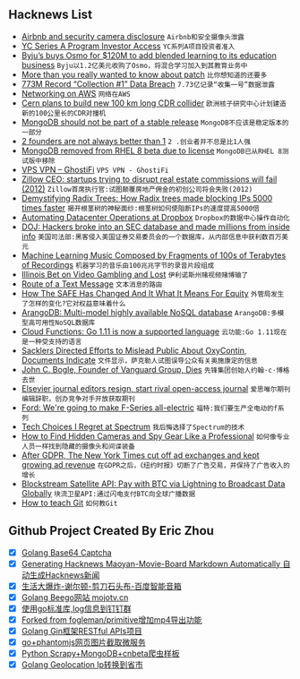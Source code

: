## Hacknews List


- [Airbnb and security camera disclosure](http://jeffreybigham.com/blog/2019/who-is-watching-you-in-your-airbnb.html)  `Airbnb和安全摄像头泄露`
- [YC Series A Program Investor Access](https://blog.ycombinator.com/yc-series-a-program-investor-access/)  `YC系列A项目投资者准入`
- [ Byju’s buys Osmo for $120M to add blended learning to its education business](https://techcrunch.com/2019/01/16/byjus-buys-osmo-for-120m/)  `Byju以1.2亿美元收购了Osmo，将混合学习加入到其教育业务中`
- [More than you really wanted to know about patch](http://lists.landley.net/pipermail/toybox-landley.net/2019-January/010049.html)  `比你想知道的还要多`
- [773M Record “Collection #1” Data Breach](https://www.troyhunt.com/the-773-million-record-collection-1-data-reach/)  `7.73亿记录“收集一号”数据泄露`
- [Networking on AWS](https://grahamlyons.com/article/everything-you-need-to-know-about-networking-on-aws)  `网络在AWS`
- [Cern plans to build new 100 km long CDR collider](https://home.cern/news/press-release/accelerators/international-collaboration-publishes-concept-design-post-lhc)  `欧洲核子研究中心计划建造新的100公里长的CDR对撞机`
- [MongoDB should not be part of a stable release](https://bugs.debian.org/cgi-bin/bugreport.cgi?bug=916107)  `MongoDB不应该是稳定版本的一部分`
- [2 founders are not always better than 1](http://mitsloan.mit.edu/ideas-made-to-matter/2-founders-are-not-always-better-1)  `2 .创业者并不总是比1人强`
- [MongoDB removed from RHEL 8 beta due to license](https://access.redhat.com/documentation/en-us/red_hat_enterprise_linux/8-beta/html/8.0_beta_release_notes/new-features#web_servers_databases_dynamic_languages_2)  `MongoDB已从RHEL 8测试版中移除`
- [VPS VPN – GhostiFi](https://ghostifi.net)  `VPS VPN - GhostiFi`
- [Zillow CEO: startups trying to disrupt real estate commissions will fail (2012)](https://www.geekwire.com/2012/zillow-ceo-spencer-rascoff-startups-disrupt-real-estate-commissions-doomed-fail/)  `Zillow首席执行官:试图颠覆房地产佣金的初创公司将会失败(2012)`
- [Demystifying Radix Trees: How Radix trees made blocking IPs 5000 times faster](https://blog.sqreen.io/demystifying-radix-trees/)  `揭开根茎树的神秘面纱:根茎树如何使阻断IPs的速度提高5000倍`
- [Automating Datacenter Operations at Dropbox](https://blogs.dropbox.com/tech/2019/01/automating-datacenter-operations-at-dropbox/)  `Dropbox的数据中心操作自动化`
- [DOJ: Hackers broke into an SEC database and made millions from inside info](https://www.cnbc.com/2019/01/15/international-stock-trading-scheme-hacked-into-sec-database-justice-dept-says.html)  `美国司法部:黑客侵入美国证券交易委员会的一个数据库，从内部信息中获利数百万美元`
- [Machine Learning Music Composed by Fragments of 100s of Terabytes of Recordings](https://nwn.blogs.com/nwn/2019/01/wdch-dreams-robert-thomas-la-phil.html)  `机器学习的音乐由100兆兆字节的录音片段组成`
- [Illinois Bet on Video Gambling and Lost](https://features.propublica.org/the-bad-bet/how-illinois-bet-on-video-gambling-and-lost/)  `伊利诺斯州赌视频赌博输了`
- [Route of a Text Message](https://scottbot.net/the-route-of-a-text-message/)  `文本消息的路由`
- [How The SAFE Has Changed And It What It Means For Equity](https://www.forbes.com/sites/forbesnycouncil/2019/01/16/how-the-safe-has-changed-and-it-what-it-means-for-your-companys-equity/)  `外管局发生了怎样的变化?它对权益意味着什么`
- [ArangoDB: Multi-model highly available NoSQL database](https://www.arangodb.com/)  `ArangoDB:多模型高可用性NoSQL数据库`
- [Cloud Functions: Go 1.11 is now a supported language](https://cloud.google.com/blog/products/application-development/cloud-functions-go-1-11-is-now-a-supported-language)  `云功能:Go 1.11现在是一种受支持的语言`
- [Sacklers Directed Efforts to Mislead Public About OxyContin, Documents Indicate](https://www.nytimes.com/2019/01/15/health/sacklers-purdue-oxycontin-opioids.html)  `文件显示，萨克勒人试图误导公众有关奥施康定的信息`
- [John C. Bogle, Founder of Vanguard Group, Dies](https://www.wsj.com/articles/john-c-bogle-founder-of-vanguard-group-dies-11547677745)  `先锋集团创始人约翰·c·博格去世`
- [Elsevier journal editors resign, start rival open-access journal](https://www.insidehighered.com/news/2019/01/14/elsevier-journal-editors-resign-start-rival-open-access-journal)  `爱思唯尔期刊编辑辞职，创办竞争对手开放获取期刊`
- [Ford: We&#39;re going to make F-Series all-electric](https://www.freep.com/story/money/cars/2019/01/16/ford-f-150-electric-pickup-truck/2595515002/)  `福特:我们要生产全电动的f系列`
- [Tech Choices I Regret at Spectrum](https://mxstbr.com/thoughts/tech-choice-regrets-at-spectrum/)  `我后悔选择了Spectrum的技术`
- [How to Find Hidden Cameras and Spy Gear Like a Professional](https://www.senteltechsecurity.com/blog/post/how-to-find-hidden-cameras/)  `如何像专业人员一样找到隐藏的摄像头和间谍装备`
- [After GDPR, The New York Times cut off ad exchanges and kept growing ad revenue](https://digiday.com/media/new-york-times-gdpr-cut-off-ad-exchanges-europe-ad-revenue/)  `在GDPR之后，《纽约时报》切断了广告交易，并保持了广告收入的增长`
- [Blockstream Satellite API: Pay with BTC via Lightning to Broadcast Data Globally](https://blockstream.com/2019/01/16/satellite_api_beta_live/)  `块流卫星API:通过闪电支付BTC向全球广播数据`
- [How to teach Git](https://rachelcarmena.github.io/2018/12/12/how-to-teach-git.html)  `如何教Git`

## Github Project Created By Eric Zhou

- [x] [Golang Base64 Captcha](https://github.com/mojocn/base64Captcha)
- [x] [Generating Hacknews Maoyan-Movie-Board Markdown Automatically 自动生成Hacknews新闻](https://github.com/dejavuzhou/md-genie)
- [x] [生活大爆炸-谢尔顿-剪刀石头布-百度智能音箱](https://github.com/mojocn/dueros-bang-game)
- [x] [Golang Beego网站 mojotv.cn](https://github.com/mojocn/www.mojotv.cn)
- [x] [使用go标准库,log信息到钉钉群](https://github.com/mojocn/dooger)
- [x] [Forked from fogleman/primitive增加mp4导出功能](https://github.com/mojocn/primitive)
- [x] [Golang Gin框架RESTful APIs项目](https://github.com/JJJJJJJerk/ezier-golang-web-api-framework)
- [x] [go+phantomjs网页图片截取微服务](https://github.com/mojocn/screen_shot)
- [x] [Python Scrapy+MongoDB+cnbeta爬虫样板](https://github.com/mojocn/scrapy_mongodb_boilerplate_cnbeta)
- [x] [Golang Geolocation Ip转换到省市](https://github.com/mojocn/ip2location)